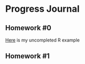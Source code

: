 # Progress Journal
## Homework #0
[Here](files/example_homework_0.html) is my uncompleted R example
## Homework #1

